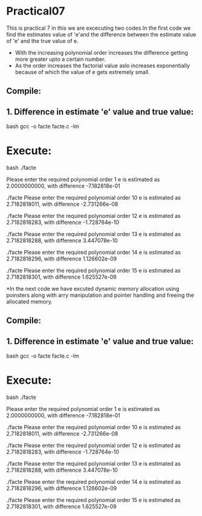 # Practical07
This is practical 7 in this we are excecuting two codes.In the first code we find the estimates value of 'e'and the difference between the estimate value of 'e' and the true value of e.
* With the increasing polynomial order increases the difference getting more greater upto a certain number. 
* As the order increases the factorial value aslo increases exponentially because of which the value of e gets extremely small. 
## Compile:

## 1. Difference in estimate 'e' value and true value:

bash
gcc -o facte facte.c -lm


# Execute:

bash
./facte

Please enter the required polynomial order 
1
e is estimated as 2.0000000000, with difference -7.182818e-01

./facte 
Please enter the required polynomial order 
10
e is estimated as 2.7182818011, with difference -2.731266e-08

./facte 
Please enter the required polynomial order 
12
e is estimated as 2.7182818283, with difference -1.728764e-10

./facte 
Please enter the required polynomial order 
13
e is estimated as 2.7182818288, with difference 3.447078e-10

./facte
Please enter the required polynomial order 
14
e is estimated as 2.7182818296, with difference 1.126602e-09

./facte 
Please enter the required polynomial order 
15
e is estimated as 2.7182818301, with difference 1.625527e-09

*In the next code we have excuted dynamic memory allocation using poinsters along with arry manipulation and pointer handling and freeing the allocated memory.
## Compile:

## 1. Difference in estimate 'e' value and true value:

bash
gcc -o facte facte.c -lm


# Execute:

bash
./facte

Please enter the required polynomial order 
1
e is estimated as 2.0000000000, with difference -7.182818e-01

./facte 
Please enter the required polynomial order 
10
e is estimated as 2.7182818011, with difference -2.731266e-08

./facte 
Please enter the required polynomial order 
12
e is estimated as 2.7182818283, with difference -1.728764e-10

./facte 
Please enter the required polynomial order 
13
e is estimated as 2.7182818288, with difference 3.447078e-10

./facte
Please enter the required polynomial order 
14
e is estimated as 2.7182818296, with difference 1.126602e-09

./facte 
Please enter the required polynomial order 
15
e is estimated as 2.7182818301, with difference 1.625527e-09
